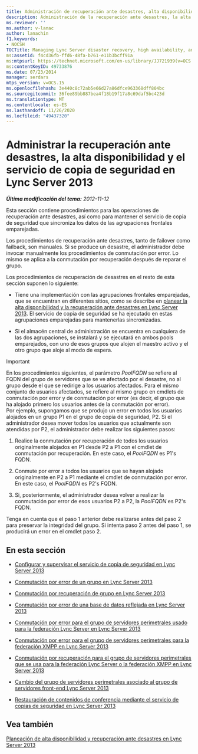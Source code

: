 ```yaml
---
title: Administración de recuperación ante desastres, alta disponibilidad y servicio de copia de seguridad de Lync Server
description: Administración de la recuperación ante desastres, la alta disponibilidad y el servicio de copia de seguridad de Lync Server.
ms.reviewer: ''
ms.author: v-lanac
author: lanachin
f1.keywords:
- NOCSH
TOCTitle: Managing Lync Server disaster recovery, high availability, and Backup Service
ms:assetid: f4cd36fb-ffd6-48fa-b761-e11b3bcff91a
ms:mtpsurl: https://technet.microsoft.com/en-us/library/JJ721939(v=OCS.15)
ms:contentKeyID: 49733876
ms.date: 07/23/2014
manager: serdars
mtps_version: v=OCS.15
ms.openlocfilehash: 3e440c8c72ab5e66d27a86dfce963368dff804bc
ms.sourcegitcommit: 36fee89bb887bea4f18b19f17a8c69daf5bc423d
ms.translationtype: MT
ms.contentlocale: es-ES
ms.lasthandoff: 11/26/2020
ms.locfileid: "49437320"
---
```

# <a name="managing-lync-server-2013-disaster-recovery-high-availability-and-backup-service"></a>Administrar la recuperación ante desastres, la alta disponibilidad y el servicio de copia de seguridad en Lync Server 2013

<div data-xmlns="http://www.w3.org/1999/xhtml">

<div class="topic" data-xmlns="http://www.w3.org/1999/xhtml" data-msxsl="urn:schemas-microsoft-com:xslt" data-cs="https://msdn.microsoft.com/">

<div data-asp="https://msdn2.microsoft.com/asp">



</div>

<div id="mainSection">

<div id="mainBody">

<span> </span>

_**Última modificación del tema:** 2012-11-12_

Esta sección contiene procedimientos para las operaciones de recuperación ante desastres, así como para mantener el servicio de copia de seguridad que sincroniza los datos de las agrupaciones frontales emparejadas.

Los procedimientos de recuperación ante desastres, tanto de failover como failback, son manuales. Si se produce un desastre, el administrador debe invocar manualmente los procedimientos de conmutación por error. Lo mismo se aplica a la conmutación por recuperación después de reparar el grupo.

Los procedimientos de recuperación de desastres en el resto de esta sección suponen lo siguiente:

  - Tiene una implementación con las agrupaciones frontales emparejadas, que se encuentran en diferentes sitios, como se describe en [planear la alta disponibilidad y la recuperación ante desastres en Lync Server 2013](lync-server-2013-planning-for-high-availability-and-disaster-recovery.md). El servicio de copia de seguridad se ha ejecutado en estas agrupaciones emparejadas para mantenerlas sincronizadas.

  - Si el almacén central de administración se encuentra en cualquiera de las dos agrupaciones, se instalará y se ejecutará en ambos pools emparejados, con uno de esos grupos que alojen el maestro activo y el otro grupo que aloje al modo de espera.

<div>


> [!IMPORTANT]
> En los procedimientos siguientes, el parámetro <EM>PoolFQDN</EM> se refiere al FQDN del grupo de servidores que se ve afectado por el desastre, no al grupo desde el que se redirige a los usuarios afectados. Para el mismo conjunto de usuarios afectados, se refiere al mismo grupo en cmdlets de conmutación por error y de conmutación por error (es decir, el grupo que ha alojado primero los usuarios antes de la conmutación por error).<BR>Por ejemplo, supongamos que se produjo un error en todos los usuarios alojados en un grupo P1 en el grupo de copia de seguridad, P2. Si el administrador desea mover todos los usuarios que actualmente son atendidas por P2, el administrador debe realizar los siguientes pasos: 
> <OL>
> <LI>
> <P>Realice la conmutación por recuperación de todos los usuarios originalmente alojados en P1 desde P2 a P1 con el cmdlet de conmutación por recuperación. En este caso, el <EM>PoolFQDN</EM> es P1's FQDN.</P>
> <LI>
> <P>Conmute por error a todos los usuarios que se hayan alojado originalmente en P2 a P1 mediante el cmdlet de conmutación por error. En este caso, el <EM>PoolFQDN</EM> es P2's FQDN.</P>
> <LI>
> <P>Si, posteriormente, el administrador desea volver a realizar la conmutación por error de esos usuarios P2 a P2, la <EM>PoolFQDN</EM> es P2's FQDN.</P></LI></OL>Tenga en cuenta que el paso 1 anterior debe realizarse antes del paso 2 para preservar la integridad del grupo. Si intenta paso 2 antes del paso 1, se producirá un error en el cmdlet paso 2.



</div>

<div>

## <a name="in-this-section"></a>En esta sección

  - [Configurar y supervisar el servicio de copia de seguridad en Lync Server 2013](lync-server-2013-configuring-and-monitoring-the-backup-service.md)

  - [Conmutación por error de un grupo en Lync Server 2013](lync-server-2013-failing-over-a-pool.md)

  - [Conmutación por recuperación de grupo en Lync Server 2013](lync-server-2013-failing-back-a-pool.md)

  - [Conmutación por error de una base de datos reflejada en Lync Server 2013](lync-server-2013-failing-over-a-mirrored-database.md)

  - [Conmutación por error para el grupo de servidores perimetrales usado para la federación Lync Server en Lync Server 2013](lync-server-2013-failing-over-the-edge-pool-used-for-lync-server-federation.md)

  - [Conmutación por error para el grupo de servidores perimetrales para la federación XMPP en Lync Server 2013](lync-server-2013-failing-over-the-edge-pool-used-for-xmpp-federation.md)

  - [Conmutación por recuperación para el grupo de servidores perimetrales que se usa para la federación Lync Server o la federación XMPP en Lync Server 2013](lync-server-2013-failing-back-the-edge-pool-used-for-lync-server-federation-or-xmpp-federation.md)

  - [Cambio del grupo de servidores perimetrales asociado al grupo de servidores front-end Lync Server 2013](lync-server-2013-changing-the-edge-pool-associated-with-a-front-end-pool.md)

  - [Restauración de contenidos de conferencia mediante el servicio de copias de seguridad en Lync Server 2013](lync-server-2013-restoring-conference-contents-using-the-backup-service.md)

</div>

<div>

## <a name="see-also"></a>Vea también


[Planeación de alta disponibilidad y recuperación ante desastres en Lync Server 2013](lync-server-2013-planning-for-high-availability-and-disaster-recovery.md)  
  

</div>

</div>

<span> </span>

</div>

</div>

</div>

